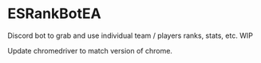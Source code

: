 # ESRankBotEA
Discord bot to grab and use individual team / players ranks, stats, etc. WIP

Update chromedriver to match version of chrome.